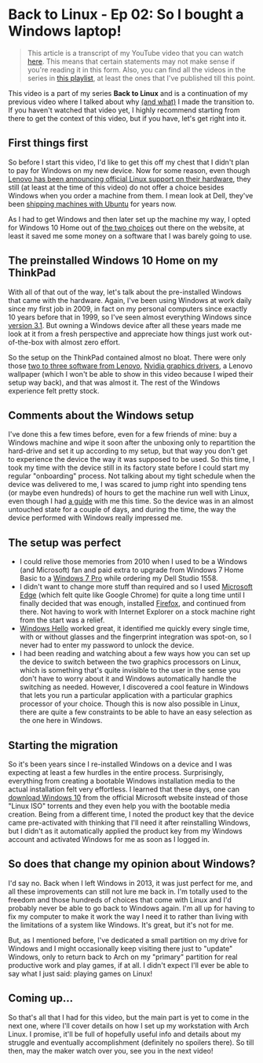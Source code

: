 # Back to Linux - Ep 02: So I bought a Windows laptop!

> This article is a transcript of my YouTube video that you can watch [here](https://youtu.be/c5bhNC4mVBs). This means that certain statements may not make sense if you're reading it in this form. Also, you can find all the videos in the series in [this playlist](https://www.youtube.com/playlist?list=PLe6BbPAW-Wxgz5Jly855Aw3qWRiWqTXHO), at least the ones that I've published till this point.

This video is a part of my series **Back to Linux** and is a continuation of my previous video where I talked about why [(and what)](https://www.lenovo.com/us/en/laptops/thinkpad/thinkpad-x1/ThinkPad-X1-Extreme-Gen-3/p/20TKCTO1WWENUS0) I made the transition to. If you haven't watched that video yet, I highly recommend starting from there to get the context of this video, but if you have, let's get right into it.

## First things first

So before I start this video, I'd like to get this off my chest that I didn't plan to pay for Windows on my new device. Now for some reason, even though [Lenovo has been announcing official Linux support on their hardware](https://news.lenovo.com/pressroom/press-releases/lenovo-brings-linux-certification-to-thinkpad-and-thinkstation-workstation-portfolio-easing-deployment-for-developers-data-scientists), they still (at least at the time of this video) do not offer a choice besides Windows when you order a machine from them. I mean look at Dell, they've been [shipping machines with Ubuntu](https://www.dell.com/en-us/work/shop/dell-laptops-and-notebooks/sr/laptops/linux?appliedRefinements=10673) for years now.

As I had to get Windows and then later set up the machine my way, I opted for Windows 10 Home out of [the two choices](https://www.microsoft.com/en-us/store/b/windows?activetab=tab:shopwindows10) out there on the website, at least it saved me some money on a software that I was barely going to use.

## The preinstalled Windows 10 Home on my ThinkPad

With all of that out of the way, let's talk about the pre-installed Windows that came with the hardware. Again, I've been using Windows at work daily since my first job in 2009, in fact on my personal computers since exactly 10 years before that in 1999, so I've seen almost everything Windows since [version 3.1](https://en.wikipedia.org/wiki/Windows_3.1x). But owning a Windows device after all these years made me look at it from a fresh perspective and appreciate how things just work out-of-the-box with almost zero effort.

So the setup on the ThinkPad contained almost no bloat. There were only those [two to three software from Lenovo](https://www.lenovo.com/us/en/software/vantage?mbtab_segment=home-user), [Nvidia graphics drivers](https://www.nvidia.com/en-us/geforce/drivers), a Lenovo wallpaper (which I won't be able to show in this video because I wiped their setup way back), and that was almost it. The rest of the Windows experience felt pretty stock.

## Comments about the Windows setup

I've done this a few times before, even for a few friends of mine: buy a Windows machine and wipe it soon after the unboxing only to repartition the hard-drive and set it up according to my setup, but that way you don't get to experience the device the way it was supposed to be used. So this time, I took my time with the device still in its factory state before I could start my regular "onboarding" process. Not talking about my tight schedule when the device was delivered to me, I was scared to jump right into spending tens (or maybe even hundreds) of hours to get the machine run well with Linux, even though I had [a guide](https://wiki.archlinux.org/index.php/Lenovo_ThinkPad_X1_Extreme) with me this time. So the device was in an almost untouched state for a couple of days, and during the time, the way the device performed with Windows really impressed me.

## The setup was perfect

- I could relive those memories from 2010 when I used to be a Windows (and Microsoft) fan and paid extra to upgrade from Windows 7 Home Basic to a [Windows 7 Pro](https://www.microsoft.com/en-us/software-download/windows7) while ordering my Dell Studio 1558.
- I didn't want to change more stuff than required and so I used [Microsoft Edge](https://www.microsoft.com/en-us/edge) (which felt quite like Google Chrome) for quite a long time until I finally decided that was enough, installed [Firefox](https://www.mozilla.org/en-US/firefox), and continued from there. Not having to work with Internet Explorer on a stock machine right from the start was a relief.
- [Windows Hello](https://www.computerworld.com/article/3244347/what-is-windows-hello-microsofts-biometrics-security-system-explained.html) worked great, it identified me quickly every single time, with or without glasses and the fingerprint integration was spot-on, so I never had to enter my password to unlock the device.
- I had been reading and watching about a few ways how you can set up the device to switch between the two graphics processors on Linux, which is something that's quite invisible to the user in the sense you don't have to worry about it and Windows automatically handle the switching as needed. However, I discovered a cool feature in Windows that lets you run a particular application with a particular graphics processor of your choice. Though this is now also possible in Linux, there are quite a few constraints to be able to have an easy selection as the one here in Windows.

## Starting the migration

So it's been years since I re-installed Windows on a device and I was expecting at least a few hurdles in the entire process. Surprisingly, everything from creating a bootable Windows installation media to the actual installation felt very effortless. I learned that these days, one can [download Windows 10](https://www.microsoft.com/en-us/software-download/windows10ISO) from the official Microsoft website instead of those "Linux ISO" torrents and they even help you with the bootable media creation. Being from a different time, I noted the product key that the device came pre-activated with thinking that I'll need it after reinstalling Windows, but I didn't as it automatically applied the product key from my Windows account and activated Windows for me as soon as I logged in.

## So does that change my opinion about Windows?

I'd say no. Back when I left Windows in 2013, it was just perfect for me, and all these improvements can still not lure me back in. I'm totally used to the freedom and those hundreds of choices that come with Linux and I'd probably never be able to go back to Windows again. I'm all up for having to fix my computer to make it work the way I need it to rather than living with the limitations of a system like Windows. It's great, but it's not for me.

But, as I mentioned before, I've dedicated a small partition on my drive for Windows and I might occasionally keep visiting there just to "update" Windows, only to return back to Arch on my "primary" partition for real productive work and play games, if at all. I didn't expect I'll ever be able to say what I just said: playing games on Linux!

## Coming up...

So that's all that I had for this video, but the main part is yet to come in the next one, where I'll cover details on how I set up my workstation with Arch Linux. I promise, it'll be full of hopefully useful info and details about my struggle and eventually accomplishment (definitely no spoilers there). So till then, may the maker watch over you, see you in the next video!
